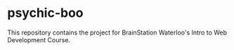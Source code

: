 # psychic-boo

This repository contains the project for BrainStation Waterloo's
Intro to Web Development Course.
